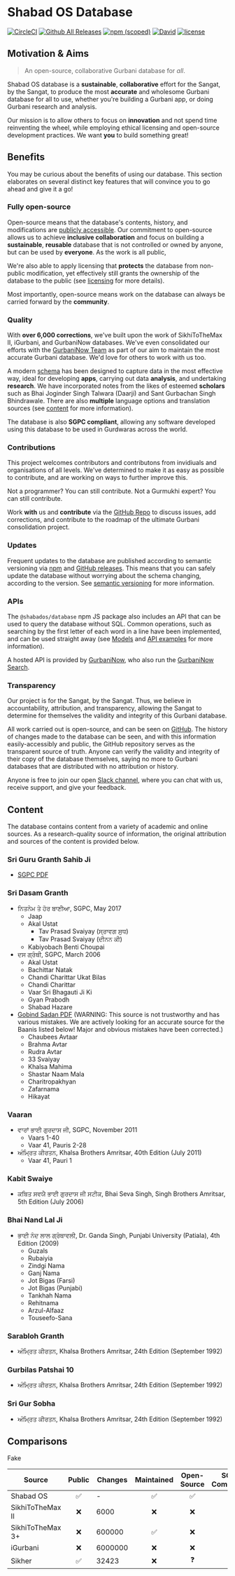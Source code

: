 # Shabad OS Database
[![CircleCI](https://img.shields.io/circleci/project/github/ShabadOS/database.svg?style=for-the-badge   ':no-zoom')](https://circleci.com/gh/ShabadOS/database)
[![Github All Releases](https://img.shields.io/github/downloads/ShabadOS/database/total.svg?style=for-the-badge  ':no-zoom')](https://github.com/ShabadOS/database/releases)
[![npm (scoped)](https://img.shields.io/npm/v/@shabados/database.svg?style=for-the-badge  ':no-zoom')](https://www.npmjs.com/package/@shabados/database)
[![David](https://img.shields.io/david/ShabadOS/database.svg?style=for-the-badge  ':no-zoom')]()
[![license](https://img.shields.io/github/license/ShabadOS/database.svg?style=for-the-badge  ':no-zoom')]()

## Motivation & Aims
> An open-source, collaborative Gurbani database for *all*.

Shabad OS database is a **sustainable**, **collaborative** effort for the Sangat, by the Sangat, to produce the most **accurate** and wholesome Gurbani database for all to use, whether you're building a Gurbani app, or doing Gurbani research and analysis.

Our mission is to allow others to focus on **innovation** and not spend time reinventing the wheel, while employing ethical licensing and open-source development practices. We want **you** to build something great!

## Benefits
You may be curious about the benefits of using our database. This section elaborates on several distinct key features that will convince you to go ahead and give it a go! 

### Fully open-source
Open-source means that the database's contents, history, and modifications are [publicly accessible](https://github.com/shabados/database). Our commitment to open-source allows us to achieve **inclusive collaboration** and focus on building a **sustainable**, **reusable** database that is not controlled or owned by anyone, but can be used by **everyone**. As the work is all public, 

We're also able to apply licensing that **protects** the database from non-public modification, yet effectively still grants the ownership of the database to the public (see [licensing](licensing) for more details).

Most importantly, open-source means work on the database can always be carried forward by the **community**.

### Quality
With **over 6,000 corrections**, we've built upon the work of SikhiToTheMax II, iGurbani, and GurbaniNow databases. We've even consolidated our efforts with the [GurbaniNow Team](https://GurbaniNow.com) as part of our aim to maintain the most accurate Gurbani database. We'd love for others to work with us too.

A modern [schema](getting-started/schema) has been designed to capture data in the most effective way, ideal for developing **apps**, carrying out data **analysis**, and undertaking **research**. We have incorporated notes from the likes of esteemed **scholars** such as Bhai Joginder Singh Talwara (Daarji) and Sant Gurbachan Singh Bhindrawale. There are also **multiple** language options and translation sources (see [content](#content) for more information). 

The database is also **SGPC compliant**, allowing any software developed using this database to be used in Gurdwaras across the world. 

### Contributions
This project welcomes contributors and contributons from invidiuals and organisations of all levels. We've determined to make it as easy as possible to contribute, and are working on ways to further improve this. 

Not a programmer? You can still contribute. Not a Gurmukhi expert? You can still contribute.

Work **with** us and **contribute** via the [GitHub Repo](https://github.com/shabados/database) to discuss issues, add corrections, and contribute to the roadmap of the ultimate Gurbani consolidation project.

### Updates
Frequent updates to the database are published according to semantic versioning via [npm](https://npmjs.com/package/@shabados/database) and [GitHub releases](https://github.com/shabados/database/releases). This means that you can safely update the database without worrying about the schema changing, according to the version. See [semantic versioning](https://semver.org/) for more information.

### APIs
The `@shabados/database` npm JS package also includes an API that can be used to query the database without SQL. Common operations, such as searching by the first letter of each word in a line have been implemented, and can be used straight away (see [Models](models) and [API examples](examples) for more information).

A hosted API is provided by [GurbaniNow](https://github.com/gurbaninow/api), who also run the [GurbaniNow Search](https://GurbaniNow.com).

### Transparency
Our project is for the Sangat, by the Sangat. Thus, we believe in accountability, attribution, and transparency, allowing the Sangat to determine for themselves the validity and integrity of this Gurbani database.

All work carried out is open-source, and can be seen on [GitHub](https://github.com/shabados/database). The history of changes made to the database can be seen, and with this information easily-accessibly and public, the GitHub repository serves as the transparent source of truth. Anyone can verify the validity and integrity of their copy of the database themselves, saying no more to Gurbani databases that are distributed with no attribution or history. 

Anyone is free to join our open [Slack channel](https://slack.shabados.com), where you can chat with us, receive support, and give your feedback.

## Content

The database contains content from a variety of academic and online sources. As a research-quality source of information, the original attribution and sources of the content is provided below.

### Sri Guru Granth Sahib Ji
- [SGPC PDF](https://web.archive.org/web/20171118031846/http://old.sgpc.net/CDN/Siri%20Guru%20Granth%20Sahib%20without%20Index%20%28Uni%29.pdf)

### Sri Dasam Granth
- ਨਿਤਨੇਮ ਤੇ ਹੋਰ ਬਾਣੀਆ, SGPC, May 2017
  - Jaap
  - Akal Ustat
    - Tav Prasad Svaiyay (ਸ੍ਰਾਵਗ ਸੁਧ)
    - Tav Prasad Svaiyay (ਦੀਨਨ ਕੀ)
  - Kabiyobach Benti Choupai
- ਦਸ ਗ੍ਰੰਥੀ, SGPC, March 2006
  - Akal Ustat
  - Bachittar Natak
  - Chandi Charittar Ukat Bilas
  - Chandi Charittar
  - Vaar Sri Bhagauti Ji Ki
  - Gyan Prabodh
  - Shabad Hazare
- [Gobind Sadan PDF](https://web.archive.org/web/20161019133456/http://media.sikher.com:80/files/Dasam_Granth.pdf) (WARNING: This source is not trustworthy and has various mistakes. We are actively looking for an accurate source for the Baanis listed below! Major and obvious mistakes have been corrected.)
  - Chaubees Avtaar
  - Brahma Avtar
  - Rudra Avtar
  - 33 Svaiyay
  - Khalsa Mahima
  - Shastar Naam Mala
  - Charitropakhyan
  - Zafarnama
  - Hikayat

### Vaaran
- ਵਾਰਾਂ ਭਾਈ ਗੁਰਦਾਸ ਜੀ, SGPC, November 2011
  - Vaars 1-40
  - Vaar 41, Pauris 2-28
- ਅੰਮ੍ਰਿਤ ਕੀਰਤਨ, Khalsa Brothers Amritsar, 40th Edition (July 2011)
  - Vaar 41, Pauri 1

### Kabit Swaiye
- ਕਬਿਤ ਸਵਯੇੇ ਭਾਈ ਗੁਰਦਾਸ ਜੀ ਸਟੀਕ, Bhai Seva Singh, Singh Brothers Amritsar, 5th Edition (July 2006)

### Bhai Nand Lal Ji
- ਭਾਈ ਨੰਦ ਲਾਲ ਗ੍ਰੰਥਾਵਲੀ, Dr. Ganda Singh, Punjabi University (Patiala), 4th Edition (2009)
    - Guzals
    - Rubaiyia
    - Zindgi Nama
    - Ganj Nama
    - Jot Bigas (Farsi)
    - Jot Bigas (Punjabi)
    - Tankhah Nama
    - Rehitnama
    - Arzul-Alfaaz
    - Touseefo-Sana

### Sarabloh Granth
- ਅੰਮ੍ਰਿਤ ਕੀਰਤਨ, Khalsa Brothers Amritsar, 24th Edition (September 1992)

### Gurbilas Patshai 10
- ਅੰਮ੍ਰਿਤ ਕੀਰਤਨ, Khalsa Brothers Amritsar, 24th Edition (September 1992)

### Sri Gur Sobha
- ਅੰਮ੍ਰਿਤ ਕੀਰਤਨ, Khalsa Brothers Amritsar, 24th Edition (September 1992)

## Comparisons
Fake

| Source           | Public | Changes | Maintained | Open-Source | SGPC Compatible |
| ---------------- | :----: | ------- | :--------: | :---------: | :-------------: |
| Shabad OS        | ✅      | -       | ✅          | ✅           | ✅               |
| SikhiToTheMax II | ❌      | 6000    | ❌          | ❌           | ❌               |
| SikhiToTheMax 3+ | ❌      | 600000  | ✅          | ❌           | ❌               |
| iGurbani         | ❌      | 6000000 | ❌          | ❌           | ❌               |
| Sikher           | ✅      | 32423   | ❌          | ❓           | ❌               |